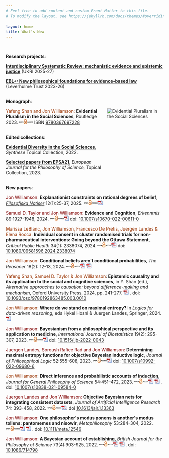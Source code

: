 ```yaml
---
# Feel free to add content and custom Front Matter to this file.
# To modify the layout, see https://jekyllrb.com/docs/themes/#overriding-theme-defaults

layout: home
title: What's New
---
```

<br/>


__Research projects__:

[**Interdisciplinary Systematic Review: mechanistic evidence and epistemic justice**](/projects/isr) (UKRI 2025-27)

[**EBL+: New philosophical foundations for evidence-based law**](/projects/eblplus) (Leverhulme Trust 2023-26)
<br/><br/>

__Monograph__:

<a href="https://www.routledge.com/Evidential-Pluralism-in-the-Social-Sciences/Shan-Williamson/p/book/9780367697228"><img title="EPitSS" alt="Evidential Pluralism in the Social Sciences" src="/images/boo.svg" style="float: right;" width="180" height="270" border=0 src="images/EPitSS.jpg"></a> <span style="color: #993300">Yafeng Shan and Jon Williamson:</span> <strong><a title="This volume contends that Evidential Pluralism - an account of the epistemology of causation, which maintains that in order to establish a causal claim one needs to establish the existence of a correlation and the existence of a mechanism - can be fruitfully applied to the social sciences. Through case studies in sociology, economics, political science and law, it advances new philosophical foundations for causal enquiry in the social sciences. The book provides an account of how to establish and evaluate causal claims and it offers a new way of thinking about evidence-based policy, basic social science research and mixed methods research. As such, it will appeal to scholars with interests in social science research and methodology, the philosophy of science and evidence-based policy.">Evidential Pluralism in the Social Sciences</a></strong>, Routledge 2023. [![EPitSS](images/openaccess.jpg)][9780367697228] ISBN [9780367697228][9780367697228]
<br/><br/>

<strong>Edited collections</strong>:

<a href="https://link.springer.com/journal/11229/topicalCollection/AC_bdd803aed8f0a49a488f8ef53003e331/page/1"><strong>Evidential Diversity in the Social Sciences</strong></a>, <em>Synthese</em> Topical Collection, 2022.

<a href="https://link.springer.com/journal/13194/topicalCollection/AC_f5aa5d07f23ad209185c18036a326eb5/page/1"><strong>Selected papers from EPSA21</strong></a>, <em>European Journal for the Philosophy of Science, </em>Topical Collection, 2023.
<br/><br/>

**New papers**:

<span style="color: #800000">Jon Williamson: </span><strong><a title="In this paper I counter Alexander Bird’s claim that Bayesian probabilities ought to be informed by explanatory considerations. Bird (2022) invokes an argument of Michael Huemer to conclude that inductive inference requires
explanatory constraints on prior probabilities. I suggest that this argument is unsuccessful, on account of its appeal to David Lewis’ Principal Principle. Bird
goes on to interpret the probabilities in Bayes’ theorem other than the prior as a measure of how well a hypothesis explains the evidence. I show that this
interpretation faces a new version of the old evidence problem.">Explanationist constraints on rational degrees of belief</a></strong>, <a href="http://www.filosofiskanotiser.com/aktuelltnummer.htm"><em>Filosofiska Notiser</em></a> 12(1):25-37, 2025.  <a href="http://www.filosofiskanotiser.com/Williamson.pdf"><img class="alignnone" src="images/openaccess.jpg" alt="" width="44" height="16" border="0" /><img class="alignnone" src="images/acrobat.gif" alt="" width="16" height="16" border="0" /></a>  <!-- <a href="/publications/documents/IBE-Bayesianism.pdf"><img class="alignnone" src="images/acrobat.gif" alt="" width="16" height="16" border="0" /></a> -->

<span style="color: #800000">Samuel D. Taylor and Jon Williamson: </span><strong><a title="Cognitive theorists routinely disagree about the evidence supporting claims in cognitive science. Here, we first argue that some disagreements about evidence in cognitive science are about the evidence available to be drawn upon by cognitive theorists. Then, we show that one's explanation of why this first kind of disagreement obtains will cohere with one's theory of evidence. We argue that the best explanation for why cognitive theorists disagree in this way is because their evidence is what they rationally grant. Finally, we explain why our view does not lead to a pernicious kind of relativism in cognitive science.">Evidence and Cognition</a></strong>, <em>Erkenntnis</em> 89:1927-1948, 2024. <a href="https://link.springer.com/content/pdf/10.1007/s10670-022-00611-0.pdf"><img class="alignnone" src="images/openaccess.jpg" alt="" width="44" height="16" border="0" /><img class="alignnone" src="images/acrobat.gif" alt="" width="16" height="16" border="0" /></a> doi: <a href="https://dx.doi.org/10.1007/s10670-022-00611-0">10.1007/s10670-022-00611-0</a>

<p data-wp-editing="1"><span style="color: #993300">Marissa LeBlanc, Jon Williamson, Francesco De Pretis, Juergen Landes &amp; Elena Rocca: </span><strong><a title="This paper discusses the issue of overriding the right of individual consent to participation in cluster randomised trials (CRTs). We focus on CRTs testing the efficacy of non-pharmaceutical interventions. As one example, we use the case of school closures during the COVID-19 pandemic. In Norway, a cluster randomized trial was suggested and promoted as necessary for providing the best evidence to inform pandemic management policy. However, the proposal was rejected by the Norwegian Research Ethics Committee since it would violate the requirement for individual informed consent. This sparked debate about whether ethics stand in the way of evidence-based health policy, since the Norwegian Research Ethics law’s strict requirements for individual consent make it practically impossible to carry out CRTs of public health interventions. We argue that, in the case of the school closure trial, the suggested CRT would not have eliminated an epistemic gap and thus would not have justified the violation of consent rights. First, we focus on the methodological challenges to estimating quantifiable effects of school closures in the specific case of an airborne infectious disease. Second, in line with Evidential Pluralism, we highlight the value of alternative lines of evidence for informing school closure policy in a pandemic. In general, we propose that a trial requiring the waiver of participants’ consent rights must be highly likely to eliminate an epistemic gap. We elaborate on the practical aspects of this criterion and discuss the potential advantages of adding it to the Ottawa Statement on the Ethical Design and Conduct of Cluster Randomized Trials.">Individual consent in cluster randomised trials for non-pharmaceutical interventions: Going beyond the Ottawa Statement</a></strong>, <em>Critical Public Health</em> 34(1): 2338074, 2024. <a href="https://www.tandfonline.com/doi/epdf/10.1080/09581596.2024.2338074"><img class="alignnone" src="images/openaccess.jpg" alt="" width="44" height="16" border="0" /><img class="alignnone" src="images/acrobat.gif" alt="" width="16" height="16" border="0" /></a> doi: <a href="https://doi.org/10.1080/09581596.2024.2338074">10.1080/09581596.2024.2338074</a></p>

<p data-wp-editing="1"><span style="color: #993300">Jon Williamson: </span><strong><a title="A counterexample is presented to the claim that conditional rational degrees of belief are conditional probabilities.">Conditional beliefs aren't conditional probabilities</a></strong>, <em>The Reasoner </em>18(2): 12-13, 2024. <a href="https://blogs.kent.ac.uk/thereasoner/files/2024/03/TheReasoner-182.pdf"><img class="alignnone" src="images/openaccess.jpg" alt="" width="44" height="16" border="0" /><img class="alignnone" src="images/acrobat.gif" alt="" width="16" height="16" border="0" /></a> <a href="documents/Conditional-beliefs-arent-conditional-probabilities.pdf"><img id="IMG47" class="alignnone" src="images/acrobat.gif" alt="" width="16" height="16" border="0" /></a></p>

<span style="color: #993300">Yafeng Shan, Samuel D. Taylor &amp; Jon Williamson</span>:<strong> <a title="The epistemic theory of causality views causality as a tool that helps us to predict, explain and control our world, rather than as a relation that exists independently of our epistemic practices. In this chapter, we first provide an introduction to the epistemic theory of causality. We then outline four considerations that motivate the epistemic theory: the failure of standard theories of causality; parsimony; the epistemology of causality; and neutrality. We illustrate these four considerations in the contexts of the social sciences and the cognitive sciences. We argue that the epistemic theory provides a very natural account of causality across these contexts.">Epistemic causality and its application to the social and cognitive sciences</a></strong>, in Y. Shan (ed.)<em>, Alternative approaches to causation: beyond difference-making and mechanism</em>, Oxford University Press, 2024, pp. 241-277. <a href="/documents/ECitSS.pdf"><img id="IMG47" class="alignnone" src="/images/acrobat.gif" alt="" width="16" height="16" border="0" /></a> . doi: <a href="https://doi.org/10.1093/oso/9780192863485.003.0010">10.1093/oso/9780192863485.003.0010</a>

<span style="color: #993300">Jon Williamson</span>: <strong><a title="Edwin Jaynes’ principle of maximum entropy holds that one should use the probability distribution with maximum entropy, from all those that fit the evidence, to draw inferences, because that is the distribution that is maximally non-committal with respect to propositions that are underdetermined by the evidence. The principle was widely applied in the years following its introduction in 1957, and in 1978 Jaynes took stock, writing the paper ‘Where do we stand on maximum entropy?’ to present his view of the state of the art. Jaynes’ principle needs to be generalised to a principle of maximal entropy if it is to be applied to first-order inductive logic, where there may be no unique maximum entropy function. The development of this objective Bayesian inductive logic has also been very fertile and it is the task of this chapter to take stock. The chapter provides an introduction to the logic and its motivation, explaining how it overcomes some problems with Carnap’s approach to inductive logic and with the subjective Bayesian approach. It also describes a range of recent results that shed light on features of the logic, its robustness and its decidability, as well as methods for performing inference in the logic.">Where do we stand on maximal entropy? </a></strong>In <em>Logics for data-driven reasoning, </em>eds Hykel Hosni &amp; Juergen Landes, Springer, 2024. <a href="/documents/MaximalEntropy.pdf"><img class="alignnone" src="/images/acrobat.gif" alt="" width="16" height="16" border="0" /></a>

<span style="color: #800000">Jon Williamson: </span><strong><a title="Bayesian philosophy and Bayesian statistics have diverged in recent years, because Bayesian philosophers have become more interested in philosophical problems other than the foundations of statistics and Bayesian statisticians have become less concerned with philosophical foundations. One way in which this divergence manifests itself is through the use of direct inference principles: Bayesian philosophers routinely advocate principles that require calibration of degrees of belief to available non-epistemic probabilities, while Bayesian statisticians rarely invoke such principles. As I explain, however, the standard Bayesian framework cannot coherently employ direct inference principles. Direct inference requires a shift towards a non-standard Bayesian framework, which further increases the gap between Bayesian philosophy and Bayesian statistics. This divergence does not preclude the application of Bayesian philosophical methods to real-world problems. Data consolidation is a key challenge for present-day systems medicine and other systems sciences. I show that data consolidation requires direct inference and that the non-standard Bayesian methods outlined here are well suited to this task.">Bayesianism from a philosophical perspective and its application to medicine</a></strong>, <em>International Journal of Biostatistics </em>19(2): 295-307, 2023. <a href="https://www.degruyter.com/document/doi/10.1515/ijb-2022-0043/pdf"><img class="alignnone" src="images/openaccess.jpg" alt="" width="44" height="16" border="0" /><img class="alignnone" src="images/acrobat.gif" alt="" width="16" height="16" border="0" /></a> doi: <a href="http://doi.org/10.1515/ijb-2022-0043"><span class="" data-seleniumid="article-doi-text">10.1515/ijb-2022-0043</span></a>

<span style="color: #800000">Juergen Landes, Soroush Rafiee Rad and Jon Williamson: </span><strong><a title="According to the objective Bayesian approach to inductive logic, premisses inductively entail a conclusion just when every probability function with maximal entropy, from all those that satisfy the premisses, satisfies the conclusion. When premisses and conclusion are constraints on probabilities of sentences of a first-order predicate language, however, it is by no means obvious how to determine these maximal entropy functions. This paper makes progress on the problem in the following ways. Firstly, we introduce the concept of a limit in entropy and show that, if the set of probability functions satisfying the premisses contains a limit in entropy, then this limit point is unique and is the maximal entropy probability function. Next, we turn to the special case in which the premisses are categorical sentences of the logical language. We show that if the uniform probability function gives the premisses positive probability, then the maximal entropy function can be found by simply conditionalising this uniform prior on the premisses. We generalise our results to demonstrate agreement between the maximal entropy approach and Jeffrey conditionalisation in the case in which there is a single premiss that specifies the probability of a sentence of the language. We show that, after learning such a premiss, certain inferences are preserved, namely inferences to inductive tautologies. Finally, we consider potential pathologies of the approach: we explore the extent to which the maximal entropy approach is invariant under permutations of the constants of the language, and we discuss some cases in which there is no maximal entropy probability function.">Determining maximal entropy functions for objective Bayesian inductive logic</a></strong>, <em>Journal of Philosophical Logic</em> 52:555-608, 2023.  <a href="https://link.springer.com/content/pdf/10.1007/s10992-022-09680-6.pdf"><img class="alignnone" src="/images/openaccess.jpg" alt="" width="44" height="16" border="0" /><img class="alignnone" src="/images/acrobat.gif" alt="" width="16" height="16" border="0" /></a> doi: <a href="https://doi.org/10.1007/s10992-022-09680-6">10.1007/s10992-022-09680-6</a>

<span style="color: #993300">Jon Williamson</span>: <strong><a title="Schurz (2019, Chapter 4) argues that probabilistic accounts of induction fail. In particular, he criticises probabilistic accounts of induction that appeal to direct inference principles, including subjective Bayesian approaches (e.g., Howson, 2000) and objective Bayesian approaches (see, e.g., Williamson, 2017). In this paper, I argue that Schurz’ preferred direct inference principle, namely Reichenbach’s Principle of the Narrowest Reference Class, faces formidable problems in a standard probabilistic setting. Furthermore, the main alternative direct inference principle, Lewis’ Principal Principle, is also hard to reconcile with standard probabilism. So, I argue, standard probabilistic approaches cannot appeal to direct inference to explicate the logic of induction. However, I go on to defend a non-standard objective Bayesian account of induction: I argue that this approach can both accommodate direct inference and provide a viable account of the logic of induction. I then defend this account against Schurz’ criticisms.">Direct inference and probabilistic accounts of induction</a></strong>, <em>Journal for General Philosophy of Science</em> <span dir="ltr" role="presentation"> 54:451–472</span>, 2023. <a href="https://link.springer.com/content/pdf/10.1007/s10838-021-09584-0.pdf"><img class="alignnone" src="images/openaccess.jpg" alt="" width="44" height="16" border="0" /><img class="alignnone" src="images/acrobat.gif" alt="" width="16" height="16" border="0" /></a> <a href="documents/ProbabilisticInduction.pdf"><img id="IMG47" class="alignnone" src="images/acrobat.gif" alt="" width="16" height="16" border="0" /></a> . doi: <a href="https://doi.org/10.1007/s10838-021-09584-0">10.1007/s10838-021-09584-0</a>

<span style="color: #800000">Juergen Landes and Jon Williamson: </span><strong><a title="This paper addresses a data integration problem: given several mutually consistent datasets each of which measures a subset of the variables of interest, how can one construct a probabilistic model that fits the data and gives reasonable answers to questions which are under-determined by the data? Here we show how to obtain a Bayesian network model which represents the unique probability function that agrees with the probability distributions measured by the datasets and otherwise has maximum entropy. We provide a general algorithm, OBN-cDS, which offers substantial efficiency savings over the standard brute-force approach to determining the maximum entropy probability function. Furthermore, we develop modifications to the general algorithm which enable further efficiency savings but which are only applicable in particular situations. We show that there are circumstances in which one can obtain the model (i) directly from the data; (ii) by solving algebraic problems; and (iii) by solving relatively simple independent optimisation problems.">Objective Bayesian nets for integrating consistent datasets</a></strong>, <em>Journal of Artificial Intelligence Research</em> 74: 393-458, 2022. <a href="https://jair.org/index.php/jair/article/view/13363/26805"><img class="alignnone" src="/images/openaccess.jpg" alt="" width="44" height="16" border="0" /><img class="alignnone" src="/images/acrobat.gif" alt="" width="16" height="16" border="0" /></a>. doi <a href="https://doi.org/10.1613/jair.1.13363">10.1613/jair.1.13363</a>

<p data-wp-editing="1"><span style="color: #800000">Jon Williamson: </span><strong><a title="That one person's modus ponens is another's modus tollens is the bane of philosophy, I argue, because it strips many philosophical arguments of their persuasive force. The problem is that philosophical arguments become mere *pantomemes*: arguments that are reasonable to resist simply by denying the conclusion. I show that appeals to proof, intuition, evidence and truth fail to alleviate the problem. However, I develop two broad strategies that do help in certain circumstances: an appeal to *normal informal standards of what is reasonable* (nisowir) and *argument by interpretation*. The method of explication features prominently in both strategies, and I extend this method to apply to nisowir, introducing the concept of *canonical explication*. I illustrate the two strategies with examples of arguments from formal epistemology, and I suggest that an appeal to nisowir might help to defend against philosophical scepticism by shifting the burden of proof to the sceptic.">One philosopher's modus ponens is another's modus tollens: pantomemes and nisowir</a></strong>, <em>Metaphilosophy</em> 53:284-304, 2022. <a href="https://onlinelibrary.wiley.com/doi/epdf/10.1111/meta.12546"><img class="alignnone" src="images/openaccess.jpg" alt="" width="44" height="16" border="0" /><img class="alignnone" src="images/acrobat.gif" alt="" width="16" height="16" border="0" /></a> <a href="documents/MPMT.pdf"><img id="IMG47" class="alignnone" src="images/acrobat.gif" alt="" width="16" height="16" border="0" /></a> . doi: <a href="http://doi.org/10.1111/meta.12546"><span class="" data-seleniumid="article-doi-text">10.1111/meta.12546</span></a></p>

<span style="color: #800000">Jon Williamson: </span><strong><a title="When a proposition is established, it can be taken as evidence for other propositions. Can the Bayesian theory of rational belief and action provide an account of establishing? I argue that it can, but only if the Bayesian is willing to endorse objective constraints on both probabilities and utilities, and willing to deny that it is rationally permissible to defer wholesale to expert opinion. I develop a new account of deference that accommodates this latter requirement.">A Bayesian account of establishing</a></strong>, <em>British Journal for the Philosophy of Science</em> 73(4):903-925, 2022. <a href="https://www.journals.uchicago.edu/doi/pdf/10.1086/714798"><img class="alignnone" src="images/openaccess.jpg" alt="" width="44" height="16" border="0" /><img class="alignnone" src="images/acrobat.gif" alt="" width="16" height="16" border="0" /></a> <a href="documents/BayesianEstablishing.pdf"><img id="IMG47" class="alignnone" src="images/acrobat.gif" alt="" width="16" height="16" border="0" /></a> . doi: <a href="https://doi.org/10.1086/714798">10.1086/714798</a>



[9780367697228]: https://www.taylorfrancis.com/books/oa-mono/10.4324/9781003143000/evidential-pluralism-social-sciences-yafeng-shan-jon-williamson
